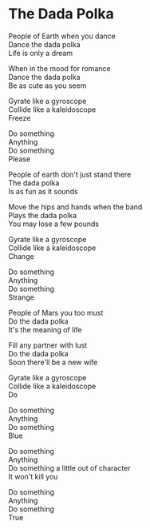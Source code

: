 # The Dada Polka  

People of Earth when you dance  
Dance the dada polka  
Life is only a dream  

When in the mood for romance  
Dance the dada polka  
Be as cute as you seem  

Gyrate like a gyroscope  
Collide like a kaleidoscope  
Freeze  

Do something  
Anything  
Do something  
Please  

People of earth don't just stand there  
The dada polka  
Is as fun as it sounds  

Move the hips and hands when the band  
Plays the dada polka  
You may lose a few pounds  

Gyrate like a gyroscope  
Collide like a kaleidoscope  
Change  

Do something  
Anything  
Do something  
Strange  

People of Mars you too must  
Do the dada polka  
It's the meaning of life  

Fill any partner with lust  
Do the dada polka  
Soon there'll be a new wife   

Gyrate like a gyroscope  
Collide like a kaleidoscope  
Do  

Do something  
Anything  
Do something  
Blue  

Do something  
Anything  
Do something a little out of character  
It won't kill you  

Do something  
Anything  
Do something  
True   
